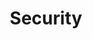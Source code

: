 ---
# -------------------------- #
#          PAGE INFO         #
# -------------------------- #

title: Security
permalink: /security
keywords: billing, plan, change plan, cancel, cancel account, delete, remove
summary: "Stitch gives you the power to secure, analyze, and govern your data by centralizing it into your data infrastructure. Use these resources to learn how we keep your data safe along the way."
feedback: false

key: "security"
content-type: "category-page"

layout: general
feedback: false
toc: false


# -------------------------- #
#       HOME PAGE DATA       #
# -------------------------- #

## Used to display info on the home page as a category tile

level: "category"

icon: "lock"
display-title: "Security"
display-summary: "Learn about Stitch's security practices and how to keep your account secure."
weight: 3


# -------------------------- #
#           INTRO            #
# -------------------------- #

intro: |
  {% assign this-collection = site.account-security | where:"type","security" %}

  {{ page.summary }}

  {% for section in page.sections %}
  - [{{ section.title }}](#{{ section.anchor }})
  {% endfor %}

sections:
  - title: "Security basics"
    anchor: "security-basics-category"
    type: "basics"
    additional-guides:
      - title: "All Security basics"
        url: "{{ link.security.faq }}"
    content: |
      Familiarize yourself with Stitch's security practices and features with these resources.

      {% assign parent-category = this-collection | where:"key","security-faq" | first %}
      {% assign guides = parent-category.sections %}

      {% include layout/category-section-tiles.html subsection=true %}

  - title: "Data processing"
    anchor: "data-processing-category"
    type: "data-processing"
    additional-guides:
      - title: "Regional data processing with data pipeline regions"
        url: "{{ link.security.supported-operating-regions }}"

      - title: "Compliance and certifications"
        url: "{{ link.security.faq }}#stitch-compliance"

      - title: "Data retention periods"
        url: "{{ link.security.faq }}#data-retention"   
    content: |
      Subject to specific data regulations? Concerned about data security? Use these resources to learn about Stitch's compliance and certification with various data processing regulations and security programs.

      {% assign guides = section.additional-guides %}

      {% include layout/category-section-tiles.html %}

  - title: "Access control"
    anchor: "access-control-category"
    type: ""
    content: |
      Learn about the options Stitch provides for securing access to your account, integrations, and destinations with these guides.

      {% for subsection in section.subsections %}
      - [{{ subsection.title }}](#{{ subsection.anchor }})
      {% endfor %}
    subsections:
      - title: "Stitch account access"
        anchor: "access-control--account"
        type: "single-sign-on"
        content: |
          {% assign guides = this-collection | where_exp:"guide","guide.key contains subsection.type" | sort:"weight" %}

          {% include layout/category-section-tiles.html %}

      - title: "Integration and destination access control"
        anchor: "access-control--connections"
        additional-guides:
          - title: "Configuring SSH tunnels"
            url: "{{ page.url }}#data-encryption--ssh"

          - title: "Advanced connectivity"
            url: "{{ link.security.encryption }}#advanced-connectivity"

          - title: "IP whitelisting"
            url: "{{ link.security.ip-addresses }}"
        content: |
          {% assign guides = subsection.additional-guides  %}

          {% include layout/category-section-tiles.html %}

  - title: "Data encryption"
    anchor: "data-encryption-category"
    type: "encryption"
    content: |
      Along with securing access to your connections, Stitch supports several options for encrypting your data. Check out these guides to learn more about ensuring your data pipeline is secure from source to destination.

      {% for subsection in section.subsections %}
      - [{{ subsection.title }}](#{{ subsection.anchor }})
      {% endfor %}
    subsections:
      - title: "General"
        anchor: "data-encryption--general"
        additional-guides:
          - title: "SSL connections"
            url: "{{ link.security.encryption }}#ssl-connections"

          - title: "SSH tunnels"
            url: "{{ link.security.encryption }}#ssh-tunnel-connections"

          - title: "Advanced connectivity"
            url: "{{ link.security.encryption }}#advanced-connectivity"

          - title: "Encryption at rest"
            url: "{{ link.security.encryption }}#data-at-rest"
        content: |
          {% assign guides = subsection.additional-guides %}

          {% include layout/category-section-tiles.html %}

      - title: "Configuring SSH tunnels"
        anchor: "data-encryption--ssh"
        type: "ssh"
        content: |
          {% assign guides = this-collection | where_exp:"guide","guide.key contains subsection.type" | sort:"title" %}

          {% include layout/category-section-tiles.html %}
---